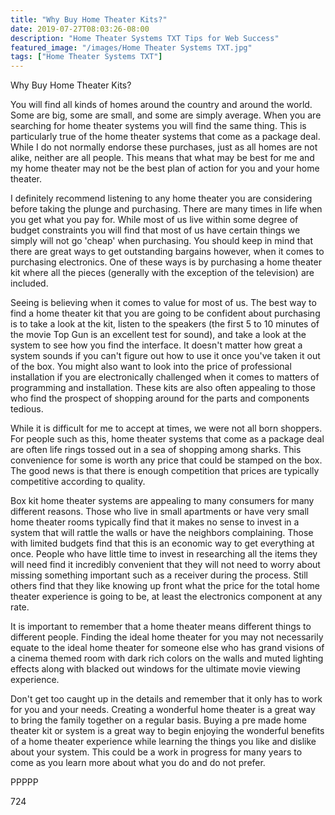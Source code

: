 ```yaml
---
title: "Why Buy Home Theater Kits?"
date: 2019-07-27T08:03:26-08:00
description: "Home Theater Systems TXT Tips for Web Success"
featured_image: "/images/Home Theater Systems TXT.jpg"
tags: ["Home Theater Systems TXT"]
---
```


Why Buy Home Theater Kits?

You will find all kinds of homes around the country and around the world. Some are big, some are small, and some are simply average. When you are searching for home theater systems you will find the same thing. This is particularly true of the home theater systems that come as a package deal. While I do not normally endorse these purchases, just as all homes are not alike, neither are all people. This means that what may be best for me and my home theater may not be the best plan of action for you and your home theater.

I definitely recommend listening to any home theater you are considering before taking the plunge and purchasing. There are many times in life when you get what you pay for. While most of us live within some degree of budget constraints you will find that most of us have certain things we simply will not go 'cheap' when purchasing. You should keep in mind that there are great ways to get outstanding bargains however, when it comes to purchasing electronics. One of these ways is by purchasing a home theater kit where all the pieces (generally with the exception of the television) are included.

Seeing is believing when it comes to value for most of us. The best way to find a home theater kit that you are going to be confident about purchasing is to take a look at the kit, listen to the speakers (the first 5 to 10 minutes of the movie Top Gun is an excellent test for sound), and take a look at the system to see how you find the interface. It doesn't matter how great a system sounds if you can't figure out how to use it once you've taken it out of the box. You might also want to look into the price of professional installation if you are electronically challenged when it comes to matters of programming and installation. These kits are also often appealing to those who find the prospect of shopping around for the parts and components tedious. 

While it is difficult for me to accept at times, we were not all born shoppers. For people such as this, home theater systems that come as a package deal are often life rings tossed out in a sea of shopping among sharks. This convenience for some is worth any price that could be stamped on the box. The good news is that there is enough competition that prices are typically competitive according to quality.

Box kit home theater systems are appealing to many consumers for many different reasons. Those who live in small apartments or have very small home theater rooms typically find that it makes no sense to invest in a system that will rattle the walls or have the neighbors complaining. Those with limited budgets find that this is an economic way to get everything at once. People who have little time to invest in researching all the items they will need find it incredibly convenient that they will not need to worry about missing something important such as a receiver during the process. Still others find that they like knowing up front what the price for the total home theater experience is going to be, at least the electronics component at any rate.

It is important to remember that a home theater means different things to different people. Finding the ideal home theater for you may not necessarily equate to the ideal home theater for someone else who has grand visions of a cinema themed room with dark rich colors on the walls and muted lighting effects along with blacked out windows for the ultimate movie viewing experience. 

Don't get too caught up in the details and remember that it only has to work for you and your needs. Creating a wonderful home theater is a great way to bring the family together on a regular basis. Buying a pre made home theater kit or system is a great way to begin enjoying the wonderful benefits of a home theater experience while learning the things you like and dislike about your system. This could be a work in progress for many years to come as you learn more about what you do and do not prefer.

PPPPP

724

